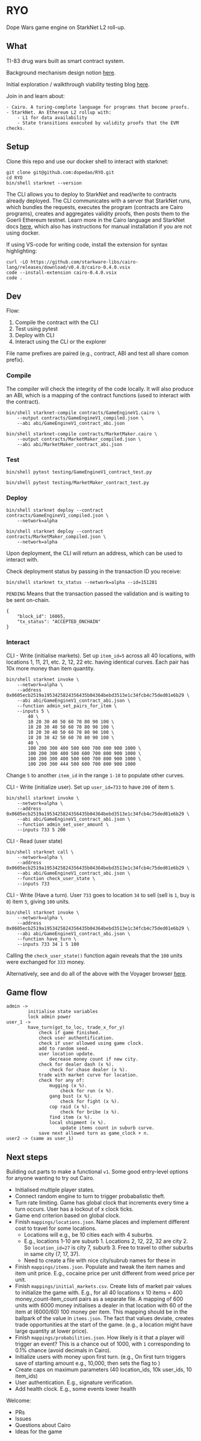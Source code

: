 # RYO

Dope Wars game engine on StarkNet L2 roll-up.

## What

TI-83 drug wars built as smart contract system.

Background mechanism design notion [here](https://dope-wars.notion.site/dope-22fe2860c3e64b1687db9ba2d70b0bb5).

Initial exploration / walkthrough viability testing blog [here](https://perama-v.github.io/cairo/game/world).

Join in and learn about:

    - Cairo. A turing-complete language for programs that become proofs.
    - StarkNet. An Ethereum L2 rollup with:
        - L1 for data availability
        - State transitions executed by validity proofs that the EVM checks.

## Setup

Clone this repo and use our docker shell to interact with starknet:

```
git clone git@github.com:dopedao/RYO.git
cd RYO
bin/shell starknet --version
```

The CLI allows you to deploy to StarkNet and read/write to contracts
already deployed. The CLI communicates with a server that StarkNet
runs, which bundles the requests, executes the program (contracts are
Cairo programs), creates and aggregates validity proofs, then posts them
to the Goerli Ethereum testnet. Learn more in the Cairo language and StarkNet
docs [here](https://www.cairo-lang.org/docs/), which also has instructions for manual
installation if you are not using docker.

If using VS-code for writing code, install the extension for syntax highlighting:

```
curl -LO https://github.com/starkware-libs/cairo-lang/releases/download/v0.4.0/cairo-0.4.0.vsix
code --install-extension cairo-0.4.0.vsix
code .
```

## Dev

Flow:

1. Compile the contract with the CLI
2. Test using pytest
3. Deploy with CLI
4. Interact using the CLI or the explorer

File name prefixes are paired (e.g., contract, ABI and test all share comon prefix).

### Compile

The compiler will check the integrity of the code locally.
It will also produce an ABI, which is a mapping of the contract functions
(used to interact with the contract).
```
bin/shell starknet-compile contracts/GameEngineV1.cairo \
    --output contracts/GameEngineV1_compiled.json \
    --abi abi/GameEngineV1_contract_abi.json

bin/shell starknet-compile contracts/MarketMaker.cairo \
    --output contracts/MarketMaker_compiled.json \
    --abi abi/MarketMaker_contract_abi.json
```

### Test

```
bin/shell pytest testing/GameEngineV1_contract_test.py

bin/shell pytest testing/MarketMaker_contract_test.py
```

### Deploy

```
bin/shell starknet deploy --contract contracts/GameEngineV1_compiled.json \
    --network=alpha

bin/shell starknet deploy --contract contracts/MarketMaker_compiled.json \
    --network=alpha
```

Upon deployment, the CLI will return an address, which can be used
to interact with.

Check deployment status by passing in the transaction ID you receive:
```
bin/shell starknet tx_status --network=alpha --id=151281
```
`PENDING` Means that the transaction passed the validation and is waiting to be sent on-chain.
```
{
    "block_id": 16065,
    "tx_status": "ACCEPTED_ONCHAIN"
}
```
### Interact

CLI - Write (initialise markets). Set up `item_id=5` across all 40 locations,
with locations 1, 11, 21, etc. 2, 12, 22 etc. having identical curves. Each pair has 10x more money than item quantity.
```
bin/shell starknet invoke \
    --network=alpha \
    --address 0x0605ecb2519a1953425824356435b04364bebd3513e1c34fcb4c75ded01e6b29 \
    --abi abi/GameEngineV1_contract_abi.json \
    --function admin_set_pairs_for_item \
    --inputs 5 \
        40 \
        10 20 30 40 50 60 70 80 90 100 \
        10 20 30 40 50 60 70 80 90 100 \
        10 20 30 40 50 60 70 80 90 100 \
        10 20 30 42 50 60 70 80 90 100 \
        40 \
        100 200 300 400 500 600 700 800 900 1000 \
        100 200 300 400 500 600 700 800 900 1000 \
        100 200 300 400 500 600 700 800 900 1000 \
        100 200 300 444 500 600 700 800 900 1000
```
Change `5` to another `item_id` in the range `1-10` to populate other curves.

CLI - Write (initialize user). Set up `user_id=733` to have `200` of item `5`.
```
bin/shell starknet invoke \
    --network=alpha \
    --address 0x0605ecb2519a1953425824356435b04364bebd3513e1c34fcb4c75ded01e6b29 \
    --abi abi/GameEngineV1_contract_abi.json \
    --function admin_set_user_amount \
    --inputs 733 5 200
```
CLI - Read (user state)
```
bin/shell starknet call \
    --network=alpha \
    --address 0x0605ecb2519a1953425824356435b04364bebd3513e1c34fcb4c75ded01e6b29 \
    --abi abi/GameEngineV1_contract_abi.json \
    --function check_user_state \
    --inputs 733
```
CLI - Write (Have a turn). User `733` goes to location `34` to sell (sell is `1`,
buy is `0`) item `5`, giving `100` units.
```
bin/shell starknet invoke \
    --network=alpha \
    --address 0x0605ecb2519a1953425824356435b04364bebd3513e1c34fcb4c75ded01e6b29 \
    --abi abi/GameEngineV1_contract_abi.json \
    --function have_turn \
    --inputs 733 34 1 5 100
```
Calling the `check_user_state()` function again reveals that the `100` units were
exchanged for `333` money.

Alternatively, see and do all of the above with the Voyager browser [here](https://voyager.online/contract/0x0605ecb2519a1953425824356435b04364bebd3513e1c34fcb4c75ded01e6b29#writeContract).

## Game flow

```
admin ->
        initialise state variables
        lock admin power
user_1 ->
        have_turn(got_to_loc, trade_x_for_y)
            check if game finished.
            check user authentification.
            check if user allowed using game clock.
            add to random seed.
            user location update.
                decrease money count if new city.
            check for dealer dash (x %).
                check for chase dealer (x %).
            trade with market curve for location.
            check for any of:
                mugging (x %).
                    check for run (x %).
                gang bust (x %).
                    check for fight (x %).
                cop raid (x %).
                    check for bribe (x %).
                find item (x %).
                local shipment (x %).
                    update items count in suburb curve.
            save next allowed turn as game_clock + n.
user2 -> (same as user_1)
```

## Next steps

Building out parts to make a functional `v1`. Some good entry-level options
for anyone wanting to try out Cairo.

- Initialised multiple player states.
- Connect random engine to turn to trigger probabalistic theft.
- Turn rate limiting. Game has global clock that increments every time
    a turn occurs. User has a lockout of x clock ticks.
- Game end criterion based on global clock.
- Finish `mappings/locations.json`. Name places and implement different cost to travel for
some locations.
    - Locations will e.g., be 10 cities each with 4 suburbs.
    - E.g., locations 1-10 are suburb 1. Locations 2, 12, 22, 32 are
    city 2. So `location_id=27` is city 7, suburb 3. Free to travel to
    other suburbs in same city (7, 17, 37).
    - Need to create a file with nice city/subrub names for these in
- Finish `mappings/items.json`. Populate and tweak the item names and item unit price.
E.g., cocaine price per unit different from weed price per unit.
- Finish `mappings/initial_markets.csv`. Create lists of market pair values to initialize the
game with. E.g., for all 40 locations x 10 items = 400 money_count-item_count pairs as a
separate file. A mapping of 600 units with 6000 money initialises
a dealer in that location with 60 of the item at (6000/60) 100 money per item. This mapping should
be in the ballpark of the value in `items.json`. The fact that values deviate, creates trade
opportunities at the start of the game. (e.g., a location might have large quantity at lower price).
- Finish `mappings/probabilities.json`. How likely is it that a player will trigger an event?
This is a chance out of 1000, with `1` corresponding to 0.1% chance (avoid decimals in Cairo).
- Initialize users with money upon first turn. (e.g., On first turn triggers save
of starting amount e.g., 10,000, then sets the flag to )
- Create caps on maximum parameters (40 location_ids, 10k user_ids, 10 item_ids)
- User authentication. E.g., signature verification.
- Add health clock. E.g., some events lower health


Welcome:

- PRs
- Issues
- Questions about Cairo
- Ideas for the game

